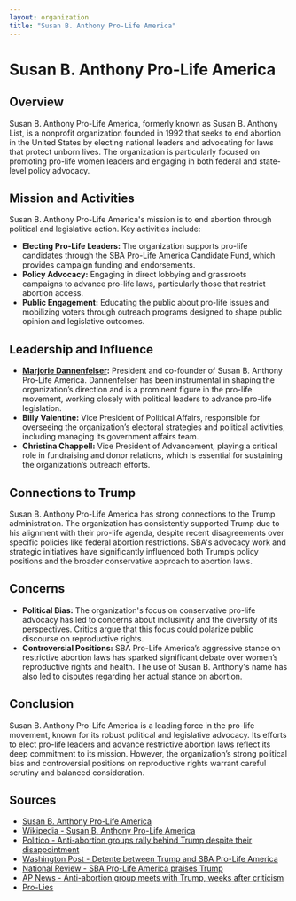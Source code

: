 ```yaml
---
layout: organization
title: "Susan B. Anthony Pro-Life America"
---
```


# Susan B. Anthony Pro-Life America

## Overview
Susan B. Anthony Pro-Life America, formerly known as Susan B. Anthony List, is a nonprofit organization founded in 1992 that seeks to end abortion in the United States by electing national leaders and advocating for laws that protect unborn lives. The organization is particularly focused on promoting pro-life women leaders and engaging in both federal and state-level policy advocacy.

## Mission and Activities
Susan B. Anthony Pro-Life America's mission is to end abortion through political and legislative action. Key activities include:
- **Electing Pro-Life Leaders:** The organization supports pro-life candidates through the SBA Pro-Life America Candidate Fund, which provides campaign funding and endorsements.
- **Policy Advocacy:** Engaging in direct lobbying and grassroots campaigns to advance pro-life laws, particularly those that restrict abortion access.
- **Public Engagement:** Educating the public about pro-life issues and mobilizing voters through outreach programs designed to shape public opinion and legislative outcomes.

## Leadership and Influence
- **[Marjorie Dannenfelser](https://apnews.com/article/donald-trump-abortion-2024-president-d453c0cc7589568673b1c5209dfded51):** President and co-founder of Susan B. Anthony Pro-Life America. Dannenfelser has been instrumental in shaping the organization’s direction and is a prominent figure in the pro-life movement, working closely with political leaders to advance pro-life legislation.
- **Billy Valentine:** Vice President of Political Affairs, responsible for overseeing the organization’s electoral strategies and political activities, including managing its government affairs team.
- **Christina Chappell:** Vice President of Advancement, playing a critical role in fundraising and donor relations, which is essential for sustaining the organization’s outreach efforts.

## Connections to Trump
Susan B. Anthony Pro-Life America has strong connections to the Trump administration. The organization has consistently supported Trump due to his alignment with their pro-life agenda, despite recent disagreements over specific policies like federal abortion restrictions. SBA's advocacy work and strategic initiatives have significantly influenced both Trump’s policy positions and the broader conservative approach to abortion laws.

## Concerns
- **Political Bias:** The organization's focus on conservative pro-life advocacy has led to concerns about inclusivity and the diversity of its perspectives. Critics argue that this focus could polarize public discourse on reproductive rights.
- **Controversial Positions:** SBA Pro-Life America’s aggressive stance on restrictive abortion laws has sparked significant debate over women’s reproductive rights and health. The use of Susan B. Anthony's name has also led to disputes regarding her actual stance on abortion.

## Conclusion
Susan B. Anthony Pro-Life America is a leading force in the pro-life movement, known for its robust political and legislative advocacy. Its efforts to elect pro-life leaders and advance restrictive abortion laws reflect its deep commitment to its mission. However, the organization’s strong political bias and controversial positions on reproductive rights warrant careful scrutiny and balanced consideration.

## Sources
- [Susan B. Anthony Pro-Life America](https://sbaprolife.org)
- [Wikipedia - Susan B. Anthony Pro-Life America](https://en.wikipedia.org/wiki/Susan_B._Anthony_Pro-Life_America)
- [Politico - Anti-abortion groups rally behind Trump despite their disappointment](https://www.politico.com/news/2024/04/08/trump-anti-abortion-group-ban-00151037)
- [Washington Post - Detente between Trump and SBA Pro-Life America](https://www.washingtonpost.com/politics/2023/05/09/trump-abortion-susan-b-anthony/)
- [National Review - SBA Pro-Life America praises Trump](https://www.nationalreview.com/news/leading-pro-life-group-praises-trump-weeks-after-condemning-morally-indefensible-stance-on-federal-abortion-law/)
- [AP News - Anti-abortion group meets with Trump, weeks after criticism](https://apnews.com/article/donald-trump-abortion-2024-president-d453c0cc7589568673b1c5209dfded51)
- [Pro-Lies](https://pro-lies.org/susan-b-anthony-list/)